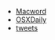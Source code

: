* [Macword](http://www.macworld.com/article/160936/2011/07/vitunes.html)
* [OSXDaily](http://osxdaily.com/2011/07/05/command-line-tunes-player-vitunes/)
* [tweets](http://twitter.com/#!/search/vitunes)

